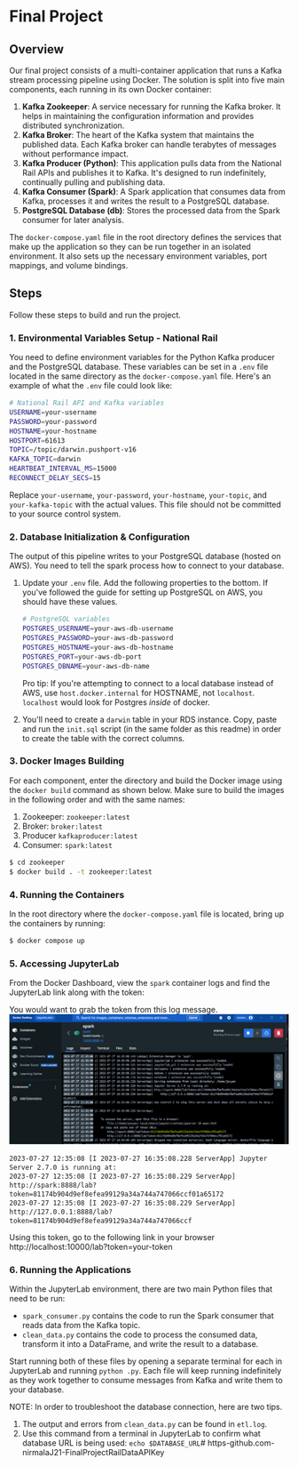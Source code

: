# Final Project

## Overview
Our final project consists of a multi-container application that runs a Kafka stream processing pipeline using Docker. The solution is split into five main components, each running in its own Docker container:

1. **Kafka Zookeeper**: A service necessary for running the Kafka broker. It helps in maintaining the configuration information and provides distributed synchronization.
2. **Kafka Broker**: The heart of the Kafka system that maintains the published data. Each Kafka broker can handle terabytes of messages without performance impact.
3. **Kafka Producer (Python)**: This application pulls data from the National Rail APIs and publishes it to Kafka. It's designed to run indefinitely, continually pulling and publishing data.
4. **Kafka Consumer (Spark)**: A Spark application that consumes data from Kafka, processes it and writes the result to a PostgreSQL database.
5. **PostgreSQL Database (db)**: Stores the processed data from the Spark consumer for later analysis.

The `docker-compose.yaml` file in the root directory defines the services that make up the application so they can be run together in an isolated environment. It also sets up the necessary environment variables, port mappings, and volume bindings.

## Steps

Follow these steps to build and run the project.

### 1. Environmental Variables Setup - National Rail

You need to define environment variables for the Python Kafka producer and the PostgreSQL database. These variables can be set in a `.env` file located in the same directory as the `docker-compose.yaml` file. Here's an example of what the `.env` file could look like:

```bash
# National Rail API and Kafka variables
USERNAME=your-username
PASSWORD=your-password
HOSTNAME=your-hostname
HOSTPORT=61613
TOPIC=/topic/darwin.pushport-v16
KAFKA_TOPIC=darwin
HEARTBEAT_INTERVAL_MS=15000
RECONNECT_DELAY_SECS=15
```
Replace `your-username`, `your-password`, `your-hostname`, `your-topic`, and `your-kafka-topic` with the actual values. This file should not be committed to your source control system.

### 2. Database Initialization & Configuration

The output of this pipeline writes to your PostgreSQL database (hosted on AWS). You need to tell
the spark process how to connect to your database.

1. Update your `.env` file. Add the following properties to the bottom. If you've followed the guide for setting up PostgreSQL on AWS, you should have these values.

    ```bash
    # PostgreSQL variables
    POSTGRES_USERNAME=your-aws-db-username
    POSTGRES_PASSWORD=your-aws-db-password
    POSTGRES_HOSTNAME=your-aws-db-hostname
    POSTGRES_PORT=your-aws-db-port
    POSTGRES_DBNAME=your-aws-db-name
    ```

    Pro tip: If you're attempting to connect to a local database instead of AWS, use `host.docker.internal` for HOSTNAME, not `localhost`. `localhost` would look for Postgres *inside* of docker.

2. You'll need to create a `darwin` table in your RDS instance. Copy, paste and run the `init.sql` script (in the same folder as this readme) in order to create the table with the correct columns.

### 3. Docker Images Building

For each component, enter the directory and build the Docker image using the `docker build` command as shown below. Make sure to build the images in the following order and with the same names:

1. Zookeeper: `zookeeper:latest`
2. Broker: `broker:latest`
3. Producer `kafkaproducer:latest`
4. Consumer: `spark:latest`

```bash
$ cd zookeeper
$ docker build . -t zookeeper:latest
```

### 4. Running the Containers

In the root directory where the `docker-compose.yaml` file is located, bring up the containers by running:

```bash
$ docker compose up
```

### 5. Accessing JupyterLab

From the Docker Dashboard, view the `spark` container logs and find the JupyterLab link along with the token:

You would want to grab the token from this log message. 
![spark jupyter lab token](token.png)

```
2023-07-27 12:35:08 [I 2023-07-27 16:35:08.228 ServerApp] Jupyter Server 2.7.0 is running at:
2023-07-27 12:35:08 [I 2023-07-27 16:35:08.229 ServerApp] http://spark:8888/lab?token=81174b904d9ef8efea99129a34a744a747066ccf01a65172
2023-07-27 12:35:08 [I 2023-07-27 16:35:08.229 ServerApp]     http://127.0.0.1:8888/lab?token=81174b904d9ef8efea99129a34a744a747066ccf
```

Using this token, go to the following link in your browser http://localhost:10000/lab?token=your-token

### 6. Running the Applications

Within the JupyterLab environment, there are two main Python files that need to be run:

* `spark_consumer.py` contains the code to run the Spark consumer that reads data from the Kafka topic.
* `clean_data.py` contains the code to process the consumed data, transform it into a DataFrame, and write the result to a database. 

Start running both of these files by opening a separate terminal for each in JupyterLab and running `python .py`. Each file will keep running indefinitely as they work together to consume messages from Kafka and write them to your database.

NOTE: In order to troubleshoot the database connection, here are two tips.
1. The output and errors from `clean_data.py` can be found in `etl.log`.
2. Use this command from a terminal in JupyterLab to confirm what database URL is being used: `echo $DATABASE_URL`# https-github.com-nirmalaJ21-FinalProjectRailDataAPIKey
